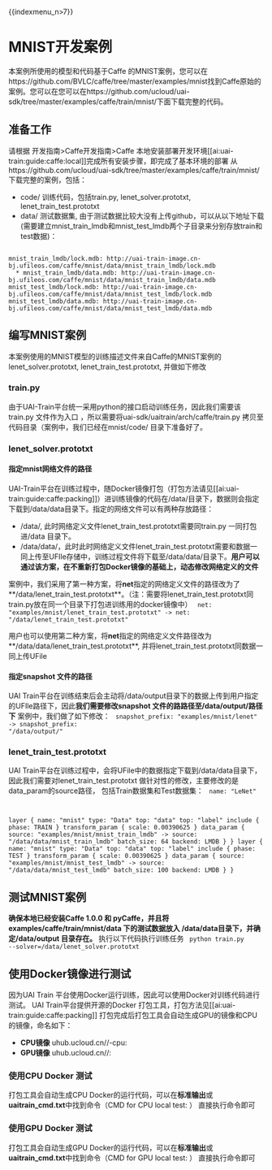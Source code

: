 {{indexmenu_n>7}}

# MNIST开发案例
本案例所使用的模型和代码基于Caffe 的MNIST案例，您可以在https://github.com/BVLC/caffe/tree/master/examples/mnist找到Caffe原始的案例。您可以在您可以在https://github.com/ucloud/uai-sdk/tree/master/examples/caffe/train/mnist/下面下载完整的代码。

## 准备工作
请根据 开发指南>Caffe开发指南>Caffe 本地安装部署开发环境[[ai:uai-train:guide:caffe:local]]完成所有安装步骤，即完成了基本环境的部署 
从https://github.com/ucloud/uai-sdk/tree/master/examples/caffe/train/mnist/下载完整的案例，包括：

  * code/ 训练代码，包括train.py,  lenet\_solver.prototxt, lenet\_train\_test.prototxt
  * data/ 测试数据集, 由于测试数据比较大没有上传github，可以从以下地址下载(需要建立mnist\_train\_lmdb和mnist\_test\_lmdb两个子目录来分别存放train和test数据)：
<code>
mnist_train_lmdb/lock.mdb: http://uai-train-image.cn-bj.ufileos.com/caffe/mnist/data/mnist_train_lmdb/lock.mdb
  * mnist_train_lmdb/data.mdb: http://uai-train-image.cn-bj.ufileos.com/caffe/mnist/data/mnist_train_lmdb/data.mdb
mnist_test_lmdb/lock.mdb: http://uai-train-image.cn-bj.ufileos.com/caffe/mnist/data/mnist_test_lmdb/lock.mdb
mnist_test_lmdb/data.mdb: http://uai-train-image.cn-bj.ufileos.com/caffe/mnist/data/mnist_test_lmdb/data.mdb
</code>

## 编写MNIST案例
本案例使用的MNIST模型的训练描述文件来自Caffe的MNIST案例的 lenet\_solver.prototxt, lenet\_train\_test.prototxt, 并做如下修改 

### train.py
由于UAI-Train平台统一采用python的接口启动训练任务，因此我们需要该train.py 文件作为入口 ，所以需要将uai-sdk/uaitrain/arch/caffe/train.py 拷贝至代码目录（案例中，我们已经在mnist/code/ 目录下准备好了。

### lenet_solver.prototxt

#### 指定mnist网络文件的路径
UAI-Train平台在训练过程中，随Docker镜像打包（打包方法请见[[ai:uai-train:guide:caffe:packing]]）进训练镜像的代码在/data/目录下，数据则会指定下载到/data/data目录下。指定的网络文件可以有两种存放路径：

  - /data/, 此时网络定义文件lenet\_train\_test.prototxt需要同train.py 一同打包进/data 目录下。
  - /data/data/，此时此时网络定义文件lenet\_train\_test.prototxt需要和数据一同上传至UFIle存储中，训练过程文件将下载至/data/data/目录下。**用户可以通过该方案，在不重新打包Docker镜像的基础上，动态修改网络定义的文件**

案例中，我们采用了第一种方案，将**net**指定的网络定义文件的路径改为了**/data/lenet\_train\_test.prototxt**。（注：需要将lenet\_train\_test.prototxt同train.py放在同一个目录下打包进训练用的docker镜像中）
<code>
net: "examples/mnist/lenet_train_test.prototxt"  -> net: "/data/lenet_train_test.prototxt"
</code>

用户也可以使用第二种方案，将**net**指定的网络定义文件路径改为**/data/data/lenet\_train\_test.prototxt**, 并将lenet\_train\_test.prototxt同数据一同上传UFile

#### 指定snapshot 文件的路径

UAI Train平台在训练结束后会主动将/data/output目录下的数据上传到用户指定的UFIle路径下，因此**我们需要修改snapshot 文件的路路径至/data/output/路径下**
案例中，我们做了如下修改：
<code>
snapshot_prefix: "examples/mnist/lenet"  -> snapshot_prefix: "/data/output/"
</code>

### lenet_train_test.prototxt

UAI Train平台在训练过程中，会将UFile中的数据指定下载到/data/data目录下，因此我们需要对lenet\_train\_test.prototxt 做针对性的修改，主要修改的是data\_param的source路径， 包括Train数据集和Test数据集：
<code>
name: "LeNet"

layer {
  name: "mnist"
  type: "Data"
  top: "data"
  top: "label"
  include {
    phase: TRAIN
  }
  transform_param {
    scale: 0.00390625
  }
  data_param {
     source: "examples/mnist/mnist_train_lmdb"  ->  source: "/data/data/mnist_train_lmdb"
    batch_size: 64
    backend: LMDB
  }
}
layer {
  name: "mnist"
  type: "Data"
  top: "data"
  top: "label"
  include {
    phase: TEST
  }
  transform_param {
    scale: 0.00390625
  }
  data_param {
    source: "examples/mnist/mnist_test_lmdb"  ->  source: "/data/data/mnist_test_lmdb"
    batch_size: 100
    backend: LMDB
  }
}
</code>

## 测试MNIST案例

**确保本地已经安装Caffe 1.0.0 和 pyCaffe，并且将examples/caffe/train/mnist/data 下的测试数据放入 /data/data目录下，并确定/data/output 目录存在。**
执行以下代码执行训练任务
<code>
python train.py --solver=/data/lenet_solver.prototxt
</code>

## 使用Docker镜像进行测试

因为UAI Train 平台使用Docker运行训练，因此可以使用Docker对训练代码进行测试。
UAI Train平台提供开源的Docker 打包工具，打包方法见[[ai:uai-train:guide:caffe:packing]] 
打包完成后打包工具会自动生成GPU的镜像和CPU的镜像，命名如下：

  * **CPU镜像** uhub.ucloud.cn/<uhub-bucket>/<user-def-name>-cpu:<usr-def-tag>
  * **GPU镜像** uhub.ucloud.cn/<uhub-bucket>/<user-def-name>:<usr-def-tag>

### 使用CPU Docker 测试

打包工具会自动生成CPU Docker的运行代码，可以在**标准输出**或**uaitrain\_cmd.txt**中找到命令（CMD for CPU local test: <docker run cmd> ）
直接执行命令即可

### 使用GPU Docker 测试

打包工具会自动生成GPU Docker的运行代码，可以在**标准输出**或**uaitrain\_cmd.txt**中找到命令（CMD for GPU local test: <docker run cmd> ）
直接执行命令即可